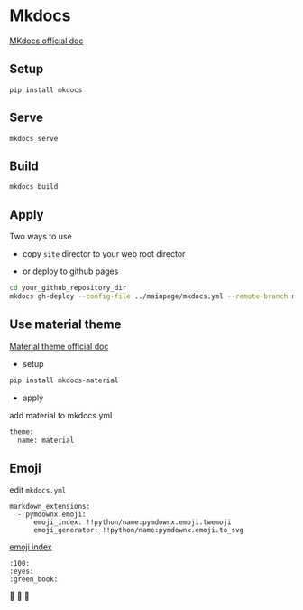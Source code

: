 # Mkdocs

[MKdocs official doc](https://www.mkdocs.org/)
## Setup

`pip install mkdocs`

## Serve

`mkdocs serve`

## Build

`mkdocs build`

## Apply
Two ways to use

* copy `site` director  to your web root director

* or deploy to github pages

```bash
cd your_github_repository_dir
mkdocs gh-deploy --config-file ../mainpage/mkdocs.yml --remote-branch master
```

## Use material theme

[Material theme official doc](https://squidfunk.github.io/mkdocs-material/)

* setup

```bash
pip install mkdocs-material
```

* apply

add material to mkdocs.yml

```bash
theme:
  name: material
```

## Emoji
edit `mkdocs.yml`
```
markdown_extensions:
  - pymdownx.emoji:
      emoji_index: !!python/name:pymdownx.emoji.twemoji
      emoji_generator: !!python/name:pymdownx.emoji.to_svg
```

[emoji index](https://github.com/facelessuser/pymdown-extensions/blob/master/pymdownx/twemoji_db.py)

```
:100:
:eyes:
:green_book:
```

:100:
:eyes:
:green_book: